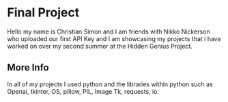 # Final Project 
Hello my name is Christian Simon and I am friends with Nikko Nickerson who uploaded our first API Key and I am showcasing my projects that i have worked on over my second summer at the Hidden Genius Project.
## More Info 
In all of my projects I used python and the libraries within python such as Openai, tkinter, OS, pillow, PIL, Image Tk, requests, io.

    
